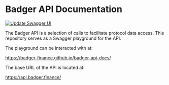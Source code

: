 # Badger API Documentation

[![Update Swagger UI](https://github.com/Badger-Finance/badger-api-docs/actions/workflows/update-swagger.yml/badge.svg)](https://github.com/Badger-Finance/badger-api-docs/actions/workflows/update-swagger.yml)

The Badger API is a selection of calls to facilitate protocol data access.
This repository serves as a Swagger playground for the API.

The playground can be interacted with at:

https://badger-finance.github.io/badger-api-docs/

The base URL of the API is located at:

https://api.badger.finance/
